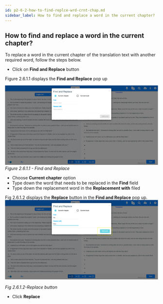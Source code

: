 ```yaml
---
id: p2-6-2-how-to-find-replce-wrd-crnt-chap.md
sidebar_label: How to find and replace a word in the current chapter?
---
```


## How to find and replace a word in the current chapter?

To replace a word in the current chapter of the translation text with another required word, follow the steps below.

-   Click on **Find and Replace** button

Figure 2.6.1.1 displays the **Find and Replace** pop up

![alt text](../../../../static/AutographaLiveImages/Replace-word/find-and-replace-fig-2.6.1.1.jpg 'Find and Replace')
_Figure 2.6.1.1 - Find and Replace_

-   Choose **Current chapter** option
-   Type down the word that needs to be replaced in the **Find** field
-   Type down the replacement word in the **Replacement with** filed

Fig 2.6.1.2 displays the **Replace** button in the **Find and Replace** pop up.
![alt text](../../../../static/AutographaLiveImages/Replace-word/replace-button-current-chapter-fig-2.6.1.2.jpg 'Replace button')

_Fig 2.6.1.2-Replace button_

-   Click **Replace**

